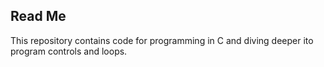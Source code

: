 ## Read Me
This repository contains code for programming in C and diving deeper ito program controls and loops.
